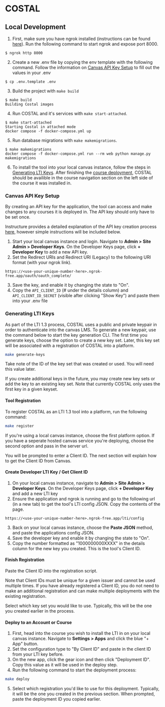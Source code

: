# COSTAL

## Local Development

1. First, make sure you have ngrok installed (instructions can be found [here](https://ngrok.com/download)). Run the following command to start ngrok and expose port 8000.
```
$ ngrok http 8000
``` 

2. Create a new .env file by copying the env template with the following command. Follow the information on [Canvas API Key Setup](#canvas-api-key-setup) to fill out the values in your .env
```
$ cp .env.template .env
```

3. Build the project with `make build`
```
$ make build
Building Costal images
```

4. Run COSTAL and it's services with `make start-attached`.
```
$ make start-attached
Starting Costal in attached mode
docker compose -f docker-compose.yml up
```

5. Run database migrations with `make makemigrations`.
```
$ make makemigrations
docker compose -f docker-compose.yml run --rm web python manage.py makemigrations
```

6. To install the tool into your local canvas instance, follow the steps in [Generating LTI Keys](#generating-lti-keys). After finishing the [course deployment](#deploy-to-an-account-or-course), COSTAL should be availible in the course navigation section on the left side of the course it was installed in.

### Canvas API Key Setup

By creating an API key for the application, the tool can access and make changes to any courses it is deployed in. The API key should only have to be set once.

Instructure provides a detailed explanation of the API key creation process [here](https://community.canvaslms.com/t5/Admin-Guide/How-do-I-add-a-developer-API-key-for-an-account/ta-p/259), however simple instructions will be included below.

1. Start your local canvas instance and login. Navigate to **Admin > Site Admin > Developer Keys**. On the Developer Keys page, click **+ Developer Key** to add a new API key.
2. Set the Redirect URIs and Redirect URI (Legacy) to the following URI format (with your ngrok link).
```
https://<use-your-unique-number-here>.ngrok-free.app/oauth/oauth_complete/
```
3. Save the key, and enable it by changing the state to "On".
4. Copy the `API_CLIENT_ID` (# under the details column) and `API_CLIENT_ID_SECRET` (visible after clicking "Show Key") and paste them into your .env file

### Generating LTI Keys

As part of the LTI 1.3 process, COSTAL uses a public and private keypair in order to authenticate into the canvas LMS. To generate a new keypair, use the command below to start the key generation CLI. The first time you generate keys, choose the option to create a new key set. Later, this key set will be associated with a registration of COSTAL into a platform.

```sh
make generate-keys 
```

Take note of the ID of the key set that was created or used. You will need this value later.

If you create additional keys in the future, you may create new key sets or add the key to an existing key set. Note that currently COSTAL only uses the first key in a given keyset.

#### Tool Registration

To register COSTAL as an LTI 1.3 tool into a platform, run the following command:

```sh
make register
```

If you're using a local canvas instance, choose the first platform option. If you have a seperate hosted canvas service you're deploying, choose the second option and pass in the server url. 

You will be prompted to enter a Client ID. The next section will explain how to get the Client ID from Canvas.

#### Create Developer LTI Key / Get Client ID

1. On your local canvas instance, navigate to **Admin > Site Admin > Developer Keys**. On the Developer Keys page, click **+ Developer Key** and add a new LTI key
2. Ensure the application and ngrok is running and go to the following url (in a new tab) to get the tool's LTI config JSON. Copy the contents of the page.
```
https://<use-your-unique-number-here>.ngrok-free.app/lti/config
```
3. Back on your local canvas instance, choose the **Paste JSON** method, and paste the applications config JSON. 
4. Save the developer key and enable it by changing the state to "On".
5. Copy the number formatted as "1000000000XXXX" in the details column for the new key you created. This is the tool's Client ID.

#### Finish Registration

Paste the Client ID into the registration script.

Note that Client IDs must be unique for a given issuer and cannot be used multiple times. If you have already registered a Client ID, you do not need to make an additional registration and can make multiple deployments with the existing registration.

Select which key set you would like to use. Typically, this will be the one you created earlier in the process.

#### Deploy to an Account or Course

1. First, head into the course you wish to install the LTI in on your local canvas instance. Navigate to **Settings > Apps** and click the blue "+ App" button.
2. Set the configuration type to "By Client ID" and paste in the client ID from your LTI key before.
3. On the new app, click the gear icon and then click "Deployment ID". Copy this value as it will be used in the deploy step.
4. Run the following command to start the deployment process:
```sh
make deploy
```
5. Select which registration you'd like to use for this deployment. Typically, it will be the one you created in the previous section. When prompted, paste the deployment ID you copied earlier.
